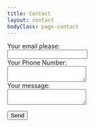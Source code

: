 ```yaml
---
title: Contact
layout: contact
bodyClass: page-contact
---
```


<form
  action="https://formspree.io/calvinproject0@gmail.com"
  method="POST"
>
  <label>
    Your email please:
    <br>
    <input type="text" name="_replyto">
  </label>
  <br>
    <label>
    Your Phone Number:
    <br>
    <textarea name="message"></textarea>
  </label>
  <br>
  <label>
    Your message:
    <br>
    <textarea name="message"></textarea>
  </label>
  <br>

  <!-- your other form fields go here -->

  <button type="submit">Send</button>
</form>

